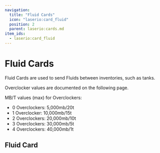 ```yaml
---
navigation:
  title: "Fluid Cards"
  icon: "laserio:card_fluid"
  position: 2
  parent: laserio:cards.md
item_ids:
  - laserio:card_fluid
---
```


# Fluid Cards

Fluid Cards are used to send Fluids between inventories, such as tanks.

Overclocker values are documented on the following page.

MB/T values (max) for Overclockers:


- 0 Overclockers: 5,000mb/20t
- 1 Overclocker:  10,000mb/15t
- 2 Overclockers: 20,000mb/10t
- 3 Overclockers: 30,000mb/5t
- 4 Overclockers: 40,000mb/1t

## Fluid Card



<Recipe id="laserio:card_fluid" />


